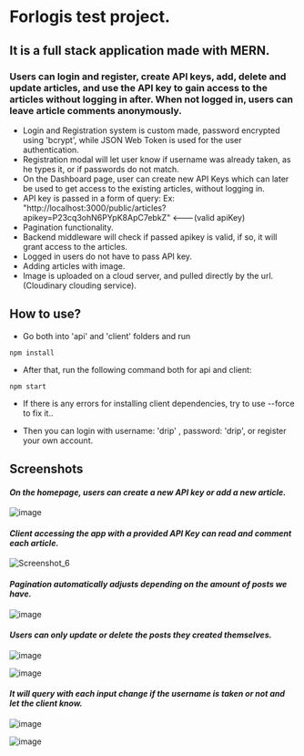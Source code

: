 # Forlogis test project.

## It is a full stack application made with MERN.

### Users can login and register, create API keys, add, delete and update articles, and use the API key to gain access to the articles without logging in after. When not logged in, users can leave article comments anonymously.

-   Login and Registration system is custom made, password encrypted using 'bcrypt', while JSON Web Token is used
    for the user authentication.
-   Registration modal will let user know if username was already taken, as he types it, or if passwords do not match.
-   On the Dashboard page, user can create new API Keys which can later be used to get access to the existing articles, without logging in.
-   API key is passed in a form of query: Ex: "http://localhost:3000/public/articles?apikey=P23cq3ohN6PYpK8ApC7ebkZ" <---(valid apiKey)
-   Pagination functionality.
-   Backend middleware will check if passed apikey is valid, if so, it will grant access to the articles.
-   Logged in users do not have to pass API key.
-   Adding articles with image.
-   Image is uploaded on a cloud server, and pulled directly by the url. (Cloudinary clouding service).

## How to use?

-   Go both into 'api' and 'client' folders and run

```
npm install
```

-   After that, run the following command both for api and client:

```
npm start
```

-   If there is any errors for installing client dependencies, try to use --force to fix it..

-   Then you can login with username: 'drip' , password: 'drip', or register your own account.

## **Screenshots**

#### _On the homepage, users can create a new API key or add a new article._

![image](https://user-images.githubusercontent.com/73792907/143687255-fd8593f7-c53c-4cc8-a66c-3c1518b8b363.png)

#### _Client accessing the app with a provided API Key can read and comment each article._

![Screenshot_6](https://user-images.githubusercontent.com/73792907/143777242-fc9379ea-1e0f-4265-becb-e095d1285d8f.jpg)

#### _Pagination automatically adjusts depending on the amount of posts we have._

![image](https://user-images.githubusercontent.com/73792907/143687286-55e7128b-1957-4b81-b163-1327425bed82.png)

#### _Users can only update or delete the posts they created themselves._

![image](https://user-images.githubusercontent.com/73792907/143687303-699371e0-96dc-423a-863e-8bc12fcd295f.png)

![image](https://user-images.githubusercontent.com/73792907/143687310-977aec31-88c3-440f-a093-b509da4ede36.png)

#### _It will query with each input change if the username is taken or not and let the client know._

![image](https://user-images.githubusercontent.com/73792907/143688179-8edb5045-b573-4419-971e-df0aeb28f96f.png)

![image](https://user-images.githubusercontent.com/73792907/143688192-0eb77061-2957-494b-8f50-f8f8347fc5cd.png)
